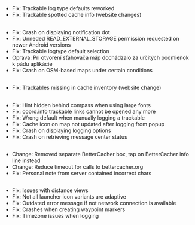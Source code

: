 ##
- Fix: Trackable log type defaults reworked
- Fix: Trackable spotted cache info (website changes)

##
- Fix: Crash on displaying notification dot
- Fix: Unneded READ_EXTERNAL_STORAGE permission requested on newer Android versions
- Fix: Trackable logtype default selection
- Oprava: Pri otvorení sťahovača máp dochádzalo za určitých podmienok k pádu aplikácie
- Fix: Crash on OSM-based maps under certain conditions

##
- Fix: Trackables missing in cache inventory (website change)

##
- Fix: Hint hidden behind compass when using large fonts
- Fix: coord.info trackable links cannot be opened any more
- Fix: Wrong default when manually logging a trackable
- Fix: Cache icon on map not updated after logging from popup
- Fix: Crash on displaying logging options
- Fix: Crash on retrieving message center status

##
- Change: Removed separate BetterCacher box, tap on BetterCacher info line instead
- Change: Reduce timeout for calls to bettercacher.org
- Fix: Personal note from server contained incorrect chars

##
- Fix: Issues with distance views
- Fix: Not all launcher icon variants are adaptive
- Fix: Outdated error message if not network connection is available
- Fix: Crashes when creating waypoint markers
- Fix: Timezone issues when logging
